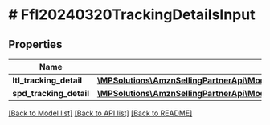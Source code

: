 # # FfI20240320TrackingDetailsInput

## Properties

Name | Type | Description | Notes
------------ | ------------- | ------------- | -------------
**ltl_tracking_detail** | [**\MPSolutions\AmznSellingPartnerApi\Models\FulfillmentInbound20240320\FfI20240320LtlTrackingDetailInput**](FfI20240320LtlTrackingDetailInput.md) |  | [optional]
**spd_tracking_detail** | [**\MPSolutions\AmznSellingPartnerApi\Models\FulfillmentInbound20240320\FfI20240320SpdTrackingDetailInput**](FfI20240320SpdTrackingDetailInput.md) |  | [optional]

[[Back to Model list]](../../README.md#models) [[Back to API list]](../../README.md#endpoints) [[Back to README]](../../README.md)
